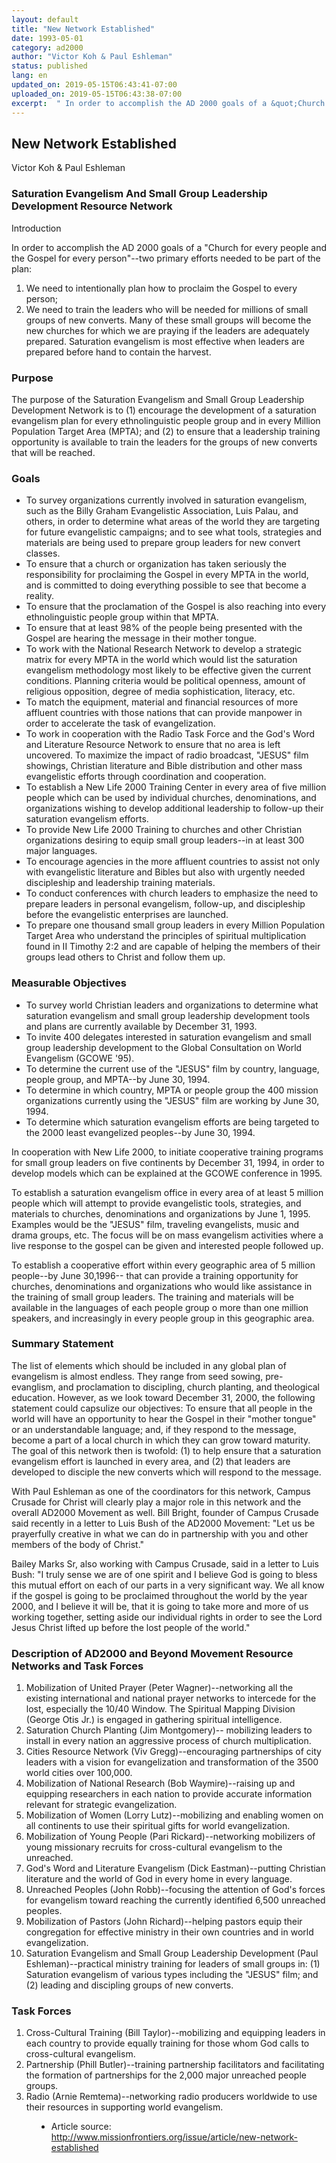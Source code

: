 ```yaml
---
layout: default
title: "New Network Established"
date: 1993-05-01
category: ad2000
author: "Victor Koh & Paul Eshleman"
status: published
lang: en
updated_on: 2019-05-15T06:43:41-07:00
uploaded_on: 2019-05-15T06:43:38-07:00
excerpt:  " In order to accomplish the AD 2000 goals of a &quot;Church for every people and the Gospel for every person&quot;--two primary efforts needed to be part of the plan: We need to intentionally plan how to proclaim the Gospel to every person; We need to train the leaders who will be needed for millions of small groups of new converts."
---
```

<article class="document-container" data-publication-date="{{page.date}}" data-uploaded-on="{{page.uploaded_on}}" data-updated-on="{{page.updated_on}}" data-category="{{page.category}}">
<h1>New Network Established</h1>

<p class="author">Victor Koh & Paul Eshleman</p>

<h3>Saturation Evangelism And Small Group Leadership Development Resource Network</h3>

<p>Introduction</p>

<p>In order to accomplish the AD 2000 goals of a "Church for every people and the Gospel for every person"--two primary efforts needed to be part of the plan:</p>
<ol>
  <li>We need to intentionally plan how to proclaim the Gospel to every person;</li>
  <li>We need to train the leaders who will be needed for millions of small groups of new converts. Many of these small groups will become the new churches for which we are praying if the leaders are adequately prepared. Saturation evangelism is most effective when leaders are prepared before hand to contain the harvest.</li>
</ol>
<h3>Purpose</h3>

<p>The purpose of the Saturation Evangelism and Small Group Leadership Development Network is to (1) encourage the development of a saturation evangelism plan for every ethnolinguistic people group and in every Million Population Target Area (MPTA); and (2) to ensure that a leadership training opportunity is available to train the leaders for the groups of new converts that will be reached.</p>

<h3>Goals</h3>
<ul>
  <li>To survey organizations currently involved in saturation evangelism, such as the Billy Graham Evangelistic Association, Luis Palau, and others, in order to determine what areas of the world they are targeting for future evangelistic campaigns; and to see what tools, strategies and materials are being used to prepare group leaders for new convert classes.</li>
  <li>To ensure that a church or organization has taken seriously the responsibility for proclaiming the Gospel in every MPTA in the world, and is committed to doing everything possible to see that become a reality.</li>
  <li>To ensure that the proclamation of the Gospel is also reaching into every ethnolinguistic people group within that MPTA.</li>
  <li>To ensure that at least 98% of the people being presented with the Gospel are hearing the message in their mother tongue.</li>
  <li>To work with the National Research Network to develop a strategic matrix for every MPTA in the world which would list the saturation evangelism methodology most likely to be effective given the current conditions. Planning criteria would be political openness, amount of religious opposition, degree of media sophistication, literacy, etc.</li>
  <li>To match the equipment, material and financial resources of more affluent countries with those nations that can provide manpower in order to accelerate the task of evangelization.</li>
  <li>To work in cooperation with the Radio Task Force and the God's Word and Literature Resource Network to ensure that no area is left uncovered. To maximize the impact of radio broadcast, "JESUS" film showings, Christian literature and Bible distribution and other mass evangelistic efforts through coordination and cooperation.</li>
  <li>To establish a New Life 2000 Training Center in every area of five million people which can be used by individual churches, denominations, and organizations wishing to develop additional leadership to follow-up their saturation evangelism efforts.</li>
  <li>To provide New Life 2000 Training to churches and other Christian organizations desiring to equip small group leaders--in at least 300 major languages.</li>
  <li>To encourage agencies in the more affluent countries to assist not only with evangelistic literature and Bibles but also with urgently needed discipleship and leadership training materials.</li>
  <li>To conduct conferences with church leaders to emphasize the need to prepare leaders in personal evangelism, follow-up, and discipleship before the evangelistic enterprises are launched.</li>
  <li>To prepare one thousand small group leaders in every Million Population Target Area who understand the principles of spiritual multiplication found in II Timothy 2:2 and are capable of helping the members of their groups lead others to Christ and follow them up.</li>
</ul>

<h3>Measurable Objectives</h3>
<ul>
  <li>To survey world Christian leaders and organizations to determine what saturation evangelism and small group leadership development tools and plans are currently available by December 31, 1993.</li>
  <li>To invite 400 delegates interested in saturation evangelism and small group leadership development to the Global Consultation on World Evangelism (GCOWE '95).</li>
  <li>To determine the current use of the "JESUS" film by country, language, people group, and MPTA--by June 30, 1994.</li>
  <li>To determine in which country, MPTA or people group the 400 mission organizations currently using the "JESUS" film are working by June 30, 1994.</li>
  <li>To determine which saturation evangelism efforts are being targeted to the 2000 least evangelized peoples--by June 30, 1994.</li>
</ul>

<p>In cooperation with New Life 2000, to initiate cooperative training programs for small group leaders on five continents by December 31, 1994, in order to develop models which can be explained at the GCOWE conference in 1995.</p>

<p>To establish a saturation evangelism office in every area of at least 5 million people which will attempt to provide evangelistic tools, strategies, and materials to churches, denominations and organizations by June 1, 1995. Examples would be the "JESUS" film, traveling evangelists, music and drama groups, etc. The focus will be on mass evangelism activities where a live response to the gospel can be given and interested people followed up.</p>

<p>To establish a cooperative effort within every geographic area of 5 million people--by June 30,1996-- that can provide a training opportunity for churches, denominations and organizations who would like assistance in the training of small group leaders. The training and materials will be available in the languages of each people group o more than one million speakers, and increasingly in every people group in this geographic area.</p>

<h3>Summary Statement</h3>

<p>The list of elements which should be included in any global plan of evangelism is almost endless. They range from seed sowing, pre- evanglism, and proclamation to discipling, church planting, and theological education. However, as we look toward December 31, 2000, the following statement could capsulize our objectives: To ensure that all people in the world will have an opportunity to hear the Gospel in their "mother tongue" or an understandable language; and, if they respond to the message, become a part of a local church in which they can grow toward maturity. The goal of this network then is twofold: (1) to help ensure that a saturation evangelism effort is launched in every area, and (2) that leaders are developed to disciple the new converts which will respond to the message.</p>

<p>With Paul Eshleman as one of the coordinators for this network, Campus Crusade for Christ will clearly play a major role in this network and the overall AD2000 Movement as well. Bill Bright, founder of Campus Crusade said recently in a letter to Luis Bush of the AD2000 Movement: "Let us be prayerfully creative in what we can do in partnership with you and other members of the body of Christ."</p>

<p>Bailey Marks Sr, also working with Campus Crusade, said in a letter to Luis Bush: "I truly sense we are of one spirit and I believe God is going to bless this mutual effort on each of our parts in a very significant way. We all know if the gospel is going to be proclaimed throughout the world by the year 2000, and I believe it will be, that it is going to take more and more of us working together, setting aside our individual rights in order to see the Lord Jesus Christ lifted up before the lost people of the world."</p>

<h3>Description of AD2000 and Beyond Movement Resource Networks and Task Forces</h3>
<ol>
  <li>Mobilization of United Prayer (Peter Wagner)--networking all the existing international and national prayer networks to intercede for the lost, especially the 10/40 Window. The Spiritual Mapping Division (George Otis Jr.) is engaged in gathering spiritual intelligence.</li>
  <li>Saturation Church Planting (Jim Montgomery)-- mobilizing leaders to install in every nation an aggressive process of church multiplication.</li>
  <li>Cities Resource Network (Viv Gregg)--encouraging partnerships of city leaders with a vision for evangelization and transformation of the 3500 world cities over 100,000.</li>
  <li>Mobilization of National Research (Bob Waymire)--raising up and equipping researchers in each nation to provide accurate information relevant for strategic evangelization.</li>
  <li>Mobilization of Women (Lorry Lutz)--mobilizing and enabling women on all continents to use their spiritual gifts for world evangelization.</li>
  <li>Mobilization of Young People (Pari Rickard)--networking mobilizers of young missionary recruits for cross-cultural evangelism to the unreached.</li>
  <li>God's Word and Literature Evangelism (Dick Eastman)--putting Christian literature and the world of God in every home in every language.</li>
  <li>Unreached Peoples (John Robb)--focusing the attention of God's forces for evangelism toward reaching the currently identified 6,500 unreached peoples.</li>
  <li>Mobilization of Pastors (John Richard)--helping pastors equip their congregation for effective ministry in their own countries and in world evangelization.</li>
  <li>Saturation Evangelism and Small Group Leadership Development (Paul Eshleman)--practical ministry training for leaders of small groups in: (1) Saturation evangelism of various types including the "JESUS" film; and (2) leading and discipling groups of new converts.</li>
</ol>

<h3>Task Forces</h3>
<ol>
  <li>Cross-Cultural Training (Bill Taylor)--mobilizing and equipping leaders in each country to provide equally training for those whom God calls to cross-cultural evangelism.</li>
  <li>Partnership (Phill Butler)--training partnership facilitators and facilitating the formation of partnerships for the 2,000 major unreached people groups.</li>
  <li>Radio (Arnie Remtema)--networking radio producers worldwide to use their resources in supporting world evangelism.</li>
</ol>


<figure class="resource-links">
  <ul>
  <li>Article source: <a href="http://www.missionfrontiers.org/issue/article/new-network-established">http://www.missionfrontiers.org/issue/article/new-network-established</a></li>
  </ul>
</figure>
</article>
